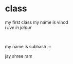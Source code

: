# class
my first class
my name is vinod <br>
<i> i live in jaipur </i>


<br>

my name is subhash :::

jay shree ram
